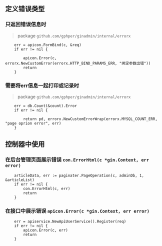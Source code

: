 
## 定义错误类型

### 只返回错误信息时
>   package `github.com/gphper/ginadmin/internal/errorx`
```golang
    err = apicon.FormBind(c, &req)
	if err != nil {

		apicon.Error(c, errorx.NewCustomError(errorx.HTTP_BIND_PARAMS_ERR, "绑定参数出错"))
		return
	}
```

### 需要将err信息一起打印或记录时
>   package `github.com/gphper/ginadmin/internal/errorx`
```golang
    err = db.Count(&count).Error
	if err != nil {
		
		return pd, errorx.NewCustomErrorWrap(errorx.MYSQL_COUNT_ERR, "page oprion error", err)
	}
```

## 控制器中使用

### 在后台管理页面展示错误 `con.ErrorHtml(c *gin.Context, err error)`
```golang
    articleData, err := paginater.PageOperation(c, adminDb, 1, &articleList)
	if err != nil {
		con.ErrorHtml(c, err)
		return
	}
```

### 在接口中展示错误 `apicon.Error(c *gin.Context, err error)`
```golang
    err = apiservice.NewApiUserService().Register(req)
	if err != nil {
		apicon.Error(c, err)
		return
	}
```
